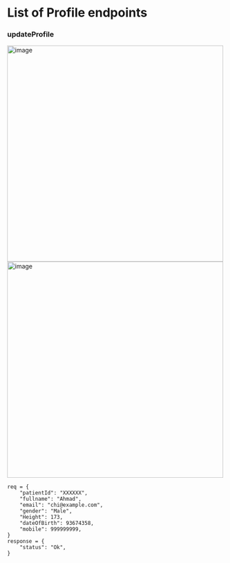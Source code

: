 # List of Profile endpoints   
   
   ### updateProfile
   <img src="lib/api_workflows/screenshots/settings/23_drawer.png" alt="image" height="500">
   <img src="lib/api_workflows/screenshots/profile/24_profile.png" alt="image" height="500">

    req = {
        "patientId": "XXXXXX",
        "fullname": "Ahmad",
        "email": "chi@example.com",
        "gender": "Male",
        "Height": 173,
        "dateOfBirth": 93674358,
        "mobile": 999999999,
    }
    response = {
        "status": "Ok",
    }